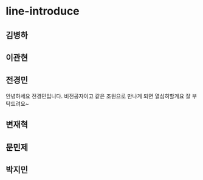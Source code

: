 # line-introduce
## 김병하

## 이관현

## 전경민
안녕하세요 전경민입니다. 비전공자이고 같은 조원으로 만나게 되면 열심히할게요 잘 부탁드려요~
## 변재혁

## 문민제

## 박지민
